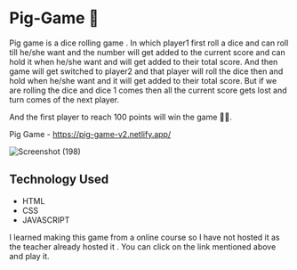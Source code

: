 # Pig-Game 🎲
Pig game is a dice rolling  game .
In which player1 first roll a dice and can roll till he/she want and the number will get added to the current score and can hold it when he/she want and will get added to their total score.
And then game will get switched to player2 and that player will roll the dice then and hold when he/she want and it will get added to their total score.
But if we are rolling the dice and dice 1 comes then all the current score gets lost and turn comes of the next player. 

And the first player to reach 100 points will win the game 🎉🎉.

Pig Game - https://pig-game-v2.netlify.app/

![Screenshot (198)](https://user-images.githubusercontent.com/78782644/107851034-c2c15a80-6e2c-11eb-9d24-a09edfa63d1e.png)

## Technology Used
- HTML
- CSS
- JAVASCRIPT

I learned making this game from a online course  so I have not hosted it as the teacher already hosted it . You can click on the link mentioned above and play it.
